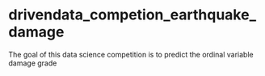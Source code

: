 # drivendata_competion_earthquake_damage
The goal of this data science competition is to predict the ordinal variable damage grade
